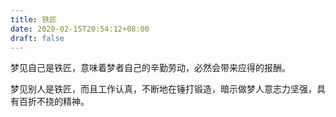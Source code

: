 ```yaml
---
title: 铁匠
date: 2020-02-15T20:54:12+08:00
draft: false
---
```


梦见自己是铁匠，意味着梦者自己的辛勤劳动，必然会带来应得的报酬。


梦见别人是铁匠，而且工作认真，不断地在锤打锻造，暗示做梦人意志力坚强，具有百折不挠的精神。
